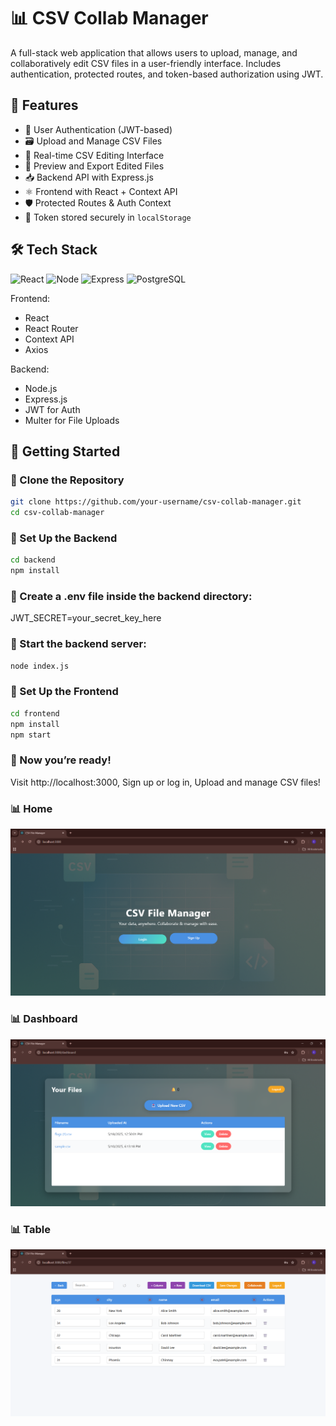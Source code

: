 # 📊 CSV Collab Manager

A full-stack web application that allows users to upload, manage, and collaboratively edit CSV files in a user-friendly interface. Includes authentication, protected routes, and token-based authorization using JWT.

## 🚀 Features

- 🔐 User Authentication (JWT-based)
- 🗃️ Upload and Manage CSV Files
- 📑 Real-time CSV Editing Interface
- 🧾 Preview and Export Edited Files
- 📥 Backend API with Express.js
- ⚛️ Frontend with React + Context API
- 🛡️ Protected Routes & Auth Context
- 💾 Token stored securely in `localStorage`


## 🛠️ Tech Stack

![React](https://img.shields.io/badge/Frontend-React-blue)
![Node](https://img.shields.io/badge/Backend-Node.js-green)
![Express](https://img.shields.io/badge/Server-Express.js-white)
![PostgreSQL](https://img.shields.io/badge/Database-PostgreSQL-blue)

Frontend:
- React
- React Router
- Context API
- Axios

Backend:
- Node.js
- Express.js
- JWT for Auth
- Multer for File Uploads

## 🧰 Getting Started

### 🔹 Clone the Repository

```bash
git clone https://github.com/your-username/csv-collab-manager.git
cd csv-collab-manager
```
### 🔹 Set Up the Backend

```bash
cd backend
npm install

```
### 🔹 Create a .env file inside the backend directory:

JWT_SECRET=your_secret_key_here

### 🔹 Start the backend server: 

```bash
node index.js

```

### 🔹 Set Up the Frontend

```bash
cd frontend
npm install
npm start

```

### 🔹 Now you’re ready!

Visit http://localhost:3000,
Sign up or log in,
Upload and manage CSV files!

### 📊 Home
![Home](assets/Home_page.png)

### 📊 Dashboard
![Dashboard](assets/Dashboard_page.png)

### 📊 Table
![Table](assets/Open_csv_page.png)


